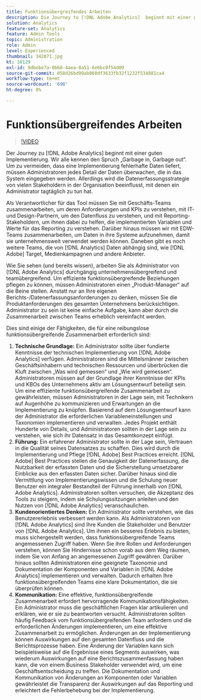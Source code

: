 ```yaml
---
title: Funktionsübergreifendes Arbeiten
description: Die Journey to [!DNL Adobe Analytics]  beginnt mit einer guten Implementierung. Wir alle kennen den Spruch „Garbage in, Garbage out“. Um zu vermeiden, dass eine Implementierung fehlerhafte Daten liefert, müssen Administratoren jedes Detail der Daten überwachen, die in das System eingegeben werden. Allerdings wird die Datenerfassungsstrategie von vielen Stakeholdern in der Organisation beeinflusst, mit denen ein Administrator tagtäglich zu tun hat.
solution: Analytics
feature-set: Analytics
feature: Admin Tools
topic: Administration
role: Admin
level: Experienced
thumbnail: 342071.jpg
kt: 10129
exl-id: 9dbebe7a-0b68-4aea-8a51-6e6bc0f54d09
source-git-commit: 058d26bd99ab060df3633fb32f1232f534881ca4
workflow-type: tm+mt
source-wordcount: '698'
ht-degree: 0%

---
```


# Funktionsübergreifendes Arbeiten

>[!VIDEO](https://video.tv.adobe.com/v/3410294/?quality=12&learn=on&captions=ger)

Der Journey zu [!DNL Adobe Analytics] beginnt mit einer guten Implementierung. Wir alle kennen den Spruch „Garbage in, Garbage out“. Um zu vermeiden, dass eine Implementierung fehlerhafte Daten liefert, müssen Administratoren jedes Detail der Daten überwachen, die in das System eingegeben werden. Allerdings wird die Datenerfassungsstrategie von vielen Stakeholdern in der Organisation beeinflusst, mit denen ein Administrator tagtäglich zu tun hat.

Als Verantwortlicher für das Tool müssen Sie mit Geschäfts-Teams zusammenarbeiten, um deren Anforderungen und KPIs zu verstehen, mit IT- und Design-Partnern, um den Datenfluss zu verstehen, und mit Reporting-Stakeholdern, um ihnen dabei zu helfen, die implementierten Variablen und Werte für das Reporting zu verstehen. Darüber hinaus müssen wir mit EDW-Teams zusammenarbeiten, um Daten in ihre Systeme aufzunehmen, damit sie unternehmensweit verwendet werden können. Daneben gibt es noch weitere Teams, die von [!DNL Analytics] Daten abhängig sind, wie [!DNL Adobe] Target, Medienkampagnen und andere Anbieter.

Wie Sie sehen (und bereits wissen), arbeiten Sie als Administrator von [!DNL Adobe Analytics] durchgängig unternehmensübergreifend und teamübergreifend. Um effiziente funktionsübergreifende Beziehungen pflegen zu können, müssen Administratoren einen „Produkt-Manager“ auf die Beine stellen. Anstatt nur an Ihre eigenen Berichts-/Datenerfassungsanforderungen zu denken, müssen Sie die Produktanforderungen des gesamten Unternehmens berücksichtigen. Administrator zu sein ist keine einfache Aufgabe, kann aber durch die Zusammenarbeit zwischen Teams erheblich vereinfacht werden.

Dies sind einige der Fähigkeiten, die für eine reibungslose funktionsübergreifende Zusammenarbeit erforderlich sind:

1. **Technische Grundlage:** Ein Administrator sollte über fundierte Kenntnisse der technischen Implementierung von [!DNL Adobe Analytics] verfügen. Administratoren sind die Mittelsmänner zwischen Geschäftsinhabern und technischen Ressourcen und überbrücken die Kluft zwischen „Was wird gemessen“ und „Wie wird gemessen“. Administratoren müssen auf der Grundlage ihrer Kenntnisse der KPIs und KBOs des Unternehmens aktiv am Lösungsentwurf beteiligt sein. Um eine effiziente funktionsübergreifende Zusammenarbeit zu gewährleisten, müssen Administratoren in der Lage sein, mit Technikern auf Augenhöhe zu kommunizieren und Erwartungen an die Implementierung zu knüpfen. Basierend auf dem Lösungsentwurf kann der Administrator die erforderlichen Variableneinstellungen und Taxonomien implementieren und verwalten. Jedes Projekt enthält Hunderte von Details, und Administratoren sollten in der Lage sein zu verstehen, wie sich ihr Datensatz in das Gesamtkonzept einfügt.
1. **Führung:** Ein erfahrener Administrator sollte in der Lage sein, Vertrauen in die Qualität seines Datensatzes zu schaffen. Dies wird durch die Implementierung und Pflege [!DNL Adobe] Best Practices erreicht. [!DNL Adobe] Best Practices stellen die Genauigkeit der Datenerfassung, die Nutzbarkeit der erfassten Daten und die Sicherstellung umsetzbarer Einblicke aus den erfassten Daten sicher. Darüber hinaus sind die Vermittlung von Implementierungswissen und die Schulung neuer Benutzer ein integraler Bestandteil der Führung innerhalb von [!DNL Adobe Analytics]. Administratoren sollten versuchen, die Akzeptanz des Tools zu steigern, indem sie Schulungssitzungen anleiten und den Nutzen von [!DNL Adobe Analytics] veranschaulichen.
1. **Kundenorientiertes Denken:** Ein Administrator sollte verstehen, wie das Benutzererlebnis verbessert werden kann. Als Administratoren von [!DNL Adobe Analytics] sind Ihre Kunden die Stakeholder und Benutzer von [!DNL Adobe Analytics]. Um ihnen ein besseres Erlebnis zu bieten, muss sichergestellt werden, dass funktionsübergreifende Teams angemessenen Zugriff haben.  Wenn Sie ihre Rollen und Anforderungen verstehen, können Sie Hindernisse schon vorab aus dem Weg räumen, indem Sie von Anfang an angemessenen Zugriff gewähren. Darüber hinaus sollten Administratoren eine geeignete Taxonomie und Dokumentation der Komponenten und Variablen in [!DNL Adobe Analytics] implementieren und verwalten. Dadurch erhalten Ihre funktionsübergreifenden Teams eine klare Dokumentation, die sie überprüfen können.
1. **Kommunikation:** Eine effektive, funktionsübergreifende Zusammenarbeit erfordert hervorragende Kommunikationsfähigkeiten. Ein Administrator muss die geschäftlichen Fragen klar artikulieren und erklären, wie er sie zu beantworten versucht. Administratoren sollten häufig Feedback vom funktionsübergreifenden Team anfordern und die erforderlichen Änderungen implementieren, um eine effektive Zusammenarbeit zu ermöglichen. Änderungen an der Implementierung können Auswirkungen auf den gesamten Datenfluss und die Berichtsprozesse haben. Eine Änderung der Variablen kann sich beispielsweise auf die Ergebnisse eines Segments auswirken, was wiederum Auswirkungen auf eine Berichtszusammenfassung haben kann, die von einem Business Stakeholder verwendet wird, um eine Geschäftsentscheidung zu treffen. Die Dokumentation und Kommunikation von Änderungen an Komponenten oder Variablen gewährleistet die Transparenz der Auswirkungen auf das Reporting und erleichtert die Fehlerbehebung bei der Implementierung.
